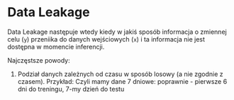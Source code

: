 # Data Leakage
Data Leakage następuje wtedy kiedy w jakiś sposób informacja o zmiennej celu (`y`) przeniika do danych wejściowych (`x`) i ta informacja nie jest dostępna w momencie inferencji.

Najczęstsze powody:
1. Podział danych zależnych od czasu w sposób losowy (a nie zgodnie z czasem). 
   Przykład: Czyli mamy dane 7 dniowe:
   poprawnie - pierwsze 6 dni do treningu, 7-my dzień do testu